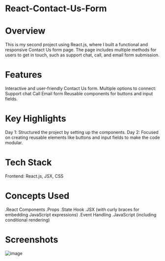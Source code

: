 # React-Contact-Us-Form

Overview
=======
This is my second project using React.js, where I built a functional and responsive Contact Us form page. The page includes multiple methods for users to get in touch, such as support chat, call, and email form submission.

Features
=======
Interactive and user-friendly Contact Us form.
Multiple options to connect:
Support chat
Call
Email form
Reusable components for buttons and input fields.

Key Highlights
==============
Day 1: Structured the project by setting up the components.
Day 2: Focused on creating reusable elements like buttons and input fields to make the code modular.

Tech Stack
============
Frontend: React.js, JSX, CSS

Concepts Used
=============
.React Components
.Props
.State Hook
.JSX (with curly braces for embedding JavaScript expressions)
.Event Handling
.JavaScript (including conditional rendering)

Screenshots
============
![image](https://github.com/user-attachments/assets/dd95df91-0426-4ee9-b3a1-d09e77b31b47)
